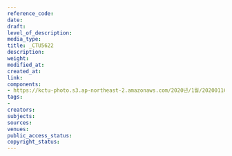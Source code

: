 ```yaml
---
reference_code: 
date: 
draft: 
level_of_description: 
media_type: 
title: _CTU5622
description: 
weight: 
modified_at: 
created_at: 
link: 
components:
- https://kctu-photo.s3.ap-northeast-2.amazonaws.com/2020년/1월/20200116_경마+기수+문중원+열사+49재/_CTU5622.jpg
tags:
- 
creators: 
subjects: 
sources: 
venues: 
public_access_status: 
copyright_status: 
---
```


